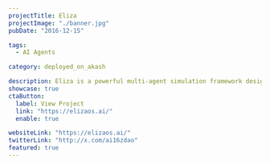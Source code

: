 ```yaml
---
projectTitle: Eliza
projectImage: "./banner.jpg"
pubDate: "2016-12-15"

tags:
  - AI Agents

category: deployed_on_akash

description: Eliza is a powerful multi-agent simulation framework designed to create, deploy and manage autonomous AI agents.
showcase: true
ctaButton:
  label: View Project
  link: "https://elizaos.ai/"
  enable: true

websiteLink: "https://elizaos.ai/"
twitterLink: "http://x.com/ai16zdao"
featured: true
---
```


